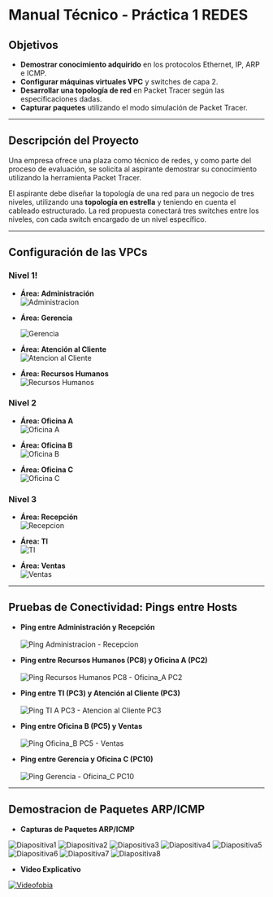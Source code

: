 # Manual Técnico - Práctica 1 REDES

## Objetivos
- **Demostrar conocimiento adquirido** en los protocolos Ethernet, IP, ARP e ICMP.
- **Configurar máquinas virtuales VPC** y switches de capa 2.
- **Desarrollar una topología de red** en Packet Tracer según las especificaciones dadas.
- **Capturar paquetes** utilizando el modo simulación de Packet Tracer.

---

## Descripción del Proyecto

Una empresa ofrece una plaza como técnico de redes, y como parte del proceso de evaluación, se solicita al aspirante demostrar su conocimiento utilizando la herramienta Packet Tracer.

El aspirante debe diseñar la topología de una red para un negocio de tres niveles, utilizando una **topología en estrella** y teniendo en cuenta el cableado estructurado. La red propuesta conectará tres switches entre los niveles, con cada switch encargado de un nivel específico.

---

## Configuración de las VPCs

### Nivel 1!

- **Área: Administración**  
  ![Administracion](https://github.com/user-attachments/assets/a4e6e749-8e81-4105-9a31-299345b81b4b)
  
  
- **Área: Gerencia** 

  ![Gerencia](https://github.com/user-attachments/assets/b1cda41c-be17-4693-ac19-fd50c2cbc2a3)

- **Área: Atención al Cliente**  
  ![Atencion al Cliente](https://github.com/user-attachments/assets/6c0a11ff-9213-4290-a70e-b623bc913598)


- **Área: Recursos Humanos**  
  ![Recursos Humanos](https://github.com/user-attachments/assets/808e69f1-13cd-47ec-bc23-9575f6e8411e)


### Nivel 2
- **Área: Oficina A**  
  ![Oficina A](https://github.com/user-attachments/assets/11be1a2c-5dd2-49b9-a75f-9a6612303014)


- **Área: Oficina B**  
  ![Oficina B](https://github.com/user-attachments/assets/5efa211c-ce7e-4ae5-afee-a7d39d2fea05)


- **Área: Oficina C**  
  ![Oficina C](https://github.com/user-attachments/assets/f5eebcbf-96b3-46a2-8e77-f50fe39fdef2)


### Nivel 3
- **Área: Recepción**  
  ![Recepcion](https://github.com/user-attachments/assets/44df9b52-f6f1-4dc9-a954-6f7b890d0cc3)


- **Área: TI**  
  ![TI](https://github.com/user-attachments/assets/74e8635e-b511-476b-b3d8-703722f546e4)


- **Área: Ventas**  
  ![Ventas](https://github.com/user-attachments/assets/3b19b545-c901-4b2f-a378-47f02ed681dc)


---

## Pruebas de Conectividad: Pings entre Hosts

- **Ping entre Administración y Recepción**  
  <br>![Ping Administracion - Recepcion](https://github.com/user-attachments/assets/20ed28bb-cc7f-4ec2-aad6-c735a1aad456)


- **Ping entre Recursos Humanos (PC8) y Oficina A (PC2)**  
  <br>![Ping Recursos Humanos PC8 - Oficina_A PC2](https://github.com/user-attachments/assets/243cfb21-939d-4f2f-a95b-1238c3e87b9a)


- **Ping entre TI (PC3) y Atención al Cliente (PC3)**  
  <br>![Ping TI A PC3 - Atencion al Cliente PC3](https://github.com/user-attachments/assets/e2043073-4bd2-46c3-ba55-cbb037aed971)


- **Ping entre Oficina B (PC5) y Ventas**  
  <br>![Ping Oficina_B PC5 - Ventas](https://github.com/user-attachments/assets/d0034d8c-4869-475c-8921-640a0ad525aa)


- **Ping entre Gerencia y Oficina C (PC10)**  
  <br>![Ping Gerencia - Oficina_C PC10](https://github.com/user-attachments/assets/2a91713b-93c2-4253-9767-8b0a5d1ff286)


---

## Demostracion de Paquetes ARP/ICMP

- **Capturas de Paquetes ARP/ICMP**<br>

![Diapositiva1](https://github.com/user-attachments/assets/ecc2d576-9ae6-4740-b358-369243ac0b35)
![Diapositiva2](https://github.com/user-attachments/assets/56ad601d-e011-40e3-8c02-624ebedf966c)
![Diapositiva3](https://github.com/user-attachments/assets/3de79966-7263-4ffa-ae9f-435735f45fa3)
![Diapositiva4](https://github.com/user-attachments/assets/8af4ef5c-bb28-49e2-86b8-17c46aeec483)
![Diapositiva5](https://github.com/user-attachments/assets/c12da9ff-bb2c-4012-9cb5-44cb1f1925a3)
![Diapositiva6](https://github.com/user-attachments/assets/bf0b0241-cf5c-4938-850d-5728a3a6ee65)
![Diapositiva7](https://github.com/user-attachments/assets/98e7e16f-fd7e-4d4a-ad4b-f8a1fd903c14)
![Diapositiva8](https://github.com/user-attachments/assets/142fb9b4-1acb-4ba5-885e-7b7afc4ca694)



- **Video Explicativo**

[![Videofobia](https://img.youtube.com/vi/_V19Wddm8ns/0.jpg)](https://youtu.be/_V19Wddm8ns?si=D9Zpvw_kxxqwfqQn)


